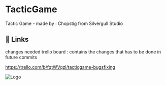 # TacticGame
Tactic Game - made by : Chopstig from Silvergull Studio

## 🔗 Links

changes needed trello board : 
contains the changes that has to be done in future commits

https://trello.com/b/fqtWVqzl/tacticgame-bugsfixing


![Logo](https://cdn-icons-png.freepik.com/512/17760/17760371.png)
